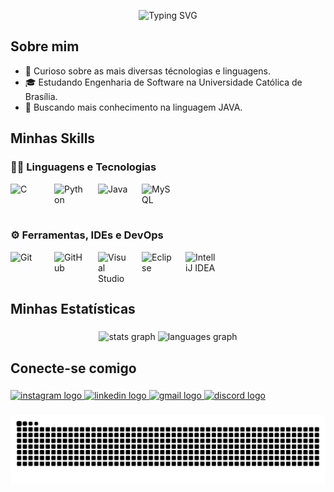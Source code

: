 <p align="center">
  <img src="https://readme-typing-svg.herokuapp.com?font=Fira+Code&size=35&duration=4000&pause=2000&color=18d621&center=false&vCenter=false&width=1000&height=70&lines=Eai!+Bem-vindo+ao+meu+GitHub!" alt="Typing SVG" />

</p>


## Sobre mim

- 🤔 Curioso sobre as mais diversas técnologias e linguagens. 
- 🎓 Estudando Engenharia de Software na Universidade Católica de Brasília.
- 🌱 Buscando mais conhecimento na linguagem JAVA.

## Minhas Skills

### 👨‍💻 Linguagens e Tecnologias

<div style="display: flex; flex-wrap: wrap; gap: 20px;">
  <img src="https://cdn.jsdelivr.net/gh/devicons/devicon/icons/c/c-original.svg" width="50" height="50" alt="C"/>
  <img src="https://cdn.jsdelivr.net/gh/devicons/devicon/icons/python/python-original.svg" width="50" height="50" alt="Python"/>
  <img src="https://cdn.jsdelivr.net/gh/devicons/devicon/icons/java/java-original.svg" width="50" height="50" alt="Java"/>
  <img src="https://cdn.jsdelivr.net/gh/devicons/devicon/icons/mysql/mysql-original.svg" width="50" height="50" alt="MySQL"/>
</div>

### ⚙️ Ferramentas, IDEs e DevOps

<div style="display: flex; flex-wrap: wrap; gap: 20px; margin-top: 10px;">
  <img src="https://cdn.jsdelivr.net/gh/devicons/devicon/icons/git/git-original.svg" width="50" height="50" alt="Git"/>
  <img src="https://cdn.jsdelivr.net/gh/devicons/devicon/icons/github/github-original.svg" width="50" height="50" alt="GitHub"/>
  <img src="https://cdn.jsdelivr.net/gh/devicons/devicon/icons/vscode/vscode-original.svg" width="50" height="50" alt="Visual Studio Code"/>
  <img src="https://cdn.jsdelivr.net/gh/devicons/devicon/icons/eclipse/eclipse-original.svg" width="50" height="50" alt="Eclipse"/>
  <img src="https://cdn.jsdelivr.net/gh/devicons/devicon/icons/intellij/intellij-original.svg" width="50" height="50" alt="IntelliJ IDEA"/>
</div>

<h2 align="left">Minhas Estatísticas</h2>

###

<p align="center">
  <img src="https://github-readme-stats.vercel.app/api?username=davicastroo&theme=tokyonight" height="150" alt="stats graph" />
  <img src="https://github-readme-stats.vercel.app/api/top-langs?username=davicastroo&locale=en&hide_title=false&layout=compact&card_width=320&langs_count=5&theme=tokyonight&hide_border=false" height="150" alt="languages graph" />
</p>

###

<h2 align="left">Conecte-se comigo</h2>

###

<div align="left">
  <a href="https://www.instagram.com/davi_.ramoz" target="_blank">
    <img src="https://raw.githubusercontent.com/maurodesouza/profile-readme-generator/master/src/assets/icons/social/instagram/default.svg" width="52" height="40" alt="instagram logo"  />
  </a>
  <a href="https://www.linkedin.com/in/davicastroo/" target="_blank">
    <img src="https://raw.githubusercontent.com/maurodesouza/profile-readme-generator/master/src/assets/icons/social/linkedin/default.svg" width="52" height="40" alt="linkedin logo"  />
  </a>
  <a href="davic.b.c.r@gmail.com" target="_blank">
    <img src="https://raw.githubusercontent.com/maurodesouza/profile-readme-generator/master/src/assets/icons/social/gmail/default.svg" width="52" height="40" alt="gmail logo"  />
  </a>
  <a href="https://discordapp.com/users/271049005943881729" target="_blank">
    <img src="https://raw.githubusercontent.com/maurodesouza/profile-readme-generator/master/src/assets/icons/social/discord/default.svg" width="52" height="40" alt="discord logo"  />
  </a>
</div>

###

<picture align="center">
  <source media="(prefers-color-scheme: dark)" srcset="https://raw.githubusercontent.com/davicastroo/DaviCastroo/output/github-contribution-grid-snake-dark.svg">
  <source media="(prefers-color-scheme: light)" srcset="https://raw.githubusercontent.com/davicastroo/DaviCastroo/output/github-contribution-grid-snake-dark.svg">
  <img align="center" alt="github contribution grid snake animation" src="https://raw.githubusercontent.com/davicastroo/DaviCastroo/output/github-contribution-grid-snake.svg">
</picture>

###
